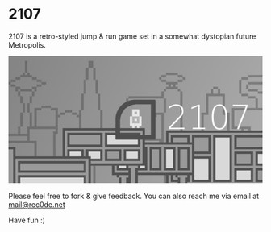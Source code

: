 2107
====
2107 is a retro-styled jump & run game set in a somewhat dystopian future Metropolis.

![cover image](cover.png)

Please feel free to fork & give feedback.
You can also reach me via email at mail@rec0de.net

Have fun :)
